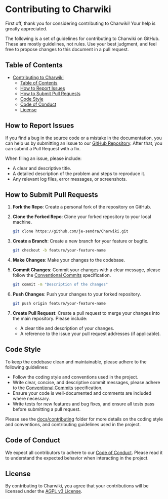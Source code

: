 # Contributing to Charwiki

First off, thank you for considering contributing to Charwiki! Your help is greatly appreciated.

The following is a set of guidelines for contributing to Charwiki on GitHub. These are mostly guidelines, not rules. Use your best judgment, and feel free to propose changes to this document in a pull request.

## Table of Contents

- [Contributing to Charwiki](#contributing-to-charwiki)
  - [Table of Contents](#table-of-contents)
  - [How to Report Issues](#how-to-report-issues)
  - [How to Submit Pull Requests](#how-to-submit-pull-requests)
  - [Code Style](#code-style)
  - [Code of Conduct](#code-of-conduct)
  - [License](#license)

## How to Report Issues

If you find a bug in the source code or a mistake in the documentation, you can help us by submitting an issue to our [GitHub Repository](https://github.com/je-sendra/Charwiki/issues). After that, you can submit a Pull Request with a fix.

When filing an issue, please include:

- A clear and descriptive title.
- A detailed description of the problem and steps to reproduce it.
- Any relevant log files, error messages, or screenshots.

## How to Submit Pull Requests

1. **Fork the Repo**: Create a personal fork of the repository on GitHub.
2. **Clone the Forked Repo**: Clone your forked repository to your local machine.

    ```bash
    git clone https://github.com/je-sendra/Charwiki.git
    ```

3. **Create a Branch**: Create a new branch for your feature or bugfix.

   ```bash
   git checkout -b feature/your-feature-name
   ```

4. **Make Changes**: Make your changes to the codebase.
5. **Commit Changes**: Commit your changes with a clear message, please follow the [Conventional Commits](https://www.conventionalcommits.org/en/v1.0.0/) specification.

   ```bash
   git commit -m "Description of the changes"
   ```

6. **Push Changes**: Push your changes to your forked repository.

   ```bash
   git push origin feature/your-feature-name
   ```

7. **Create Pull Request**: Create a pull request to merge your changes into the main repository. Please include:
   - A clear title and description of your changes.
   - A reference to the issue your pull request addresses (if applicable).

## Code Style

To keep the codebase clean and maintainable, please adhere to the following guidelines:

- Follow the coding style and conventions used in the project.
- Write clear, concise, and descriptive commit messages, please adhere to the [Conventional Commits](https://www.conventionalcommits.org/en/v1.0.0/) specification.
- Ensure your code is well-documented and comments are included where necessary.
- Write tests for new features and bug fixes, and ensure all tests pass before submitting a pull request.

Please see the [docs/contributing](docs/contributing/) folder for more details on the coding style and conventions, and contributing guidelines used in the project.

## Code of Conduct

We expect all contributors to adhere to our [Code of Conduct](CODE_OF_CONDUCT.md). Please read it to understand the expected behavior when interacting in the project.

## License

By contributing to Charwiki, you agree that your contributions will be licensed under the [AGPL v3 License](LICENSE).
